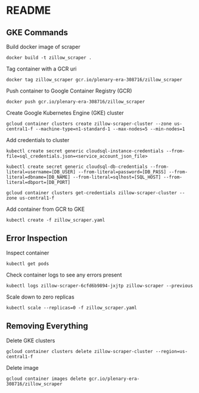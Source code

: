 # README
## GKE Commands ##
Build docker image of scraper
```
docker build -t zillow_scraper .
```
Tag container with a GCR uri
```
docker tag zillow_scraper gcr.io/plenary-era-308716/zillow_scraper
```
Push container to Google Container Registry (GCR)
```
docker push gcr.io/plenary-era-308716/zillow_scraper
```
Create Google Kubernetes Engine (GKE) cluster
```
gcloud container clusters create zillow-scraper-cluster --zone us-central1-f --machine-type=n1-standard-1 --max-nodes=5 --min-nodes=1
```
Add credentials to cluster
```
kubectl create secret generic cloudsql-instance-credentials --from-file=sql_credentials.json=<service_account_json_file>

kubectl create secret generic cloudsql-db-credentials --from-literal=username=[DB_USER] --from-literal=password=[DB_PASS] --from-literal=dbname=[DB_NAME] --from-literal=sqlhost=[SQL_HOST] --from-literal=dbport=[DB_PORT]

gcloud container clusters get-credentials zillow-scraper-cluster --zone us-central1-f
```

Add container from GCR to GKE
```
kubectl create -f zillow_scraper.yaml
```
## Error Inspection ##
Inspect container
```
kubectl get pods
```
Check container logs to see any errors present
```
kubectl logs zillow-scraper-6cfd6b9894-jxjtp zillow-scraper --previous
```
Scale down to zero replicas
```
kubectl scale --replicas=0 -f zillow_scraper.yaml
```
## Removing Everything ##
Delete GKE clusters
```
gcloud container clusters delete zillow-scraper-cluster --region=us-central1-f
```
Delete image
```
gcloud container images delete gcr.io/plenary-era-308716/zillow_scraper
```
